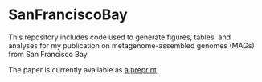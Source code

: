 # SanFranciscoBay

This repository includes code used to generate figures, tables, and analyses for my publication on metagenome-assembled genomes (MAGs) from San Francisco Bay.

The paper is currently available as [a preprint](chrome-extension://efaidnbmnnnibpcajpcglclefindmkaj/https://assets.researchsquare.com/files/rs-2838418/v1/2fc63e5f-6835-477f-9972-27a1733d691c.pdf?c=1682521555).